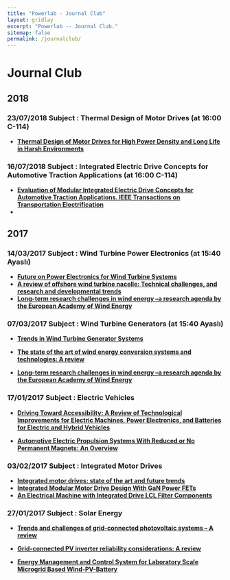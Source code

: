 ```yaml
---
title: "Powerlab - Journal Club"
layout: gridlay
excerpt: "Powerlab -- Journal Club."
sitemap: false
permalink: /journalclub/
---
```


# Journal Club
## 2018
### ****23/07/2018 Subject :**  Thermal Design of Motor Drives (at 16:00 C-114)**
* [**Thermal Design of Motor Drives for High Power Density and Long Life in Harsh Environments**](https://ieeexplore.ieee.org/stamp/stamp.jsp?arnumber=7104717/)
### ****16/07/2018 Subject :**  Integrated Electric Drive Concepts for Automotive Traction Applications (at 16:00 C-114)**
- [**Evaluation of Modular Integrated Electric Drive Concepts for Automotive Traction Applications. IEEE Transactions on Transportation Electrification**](https://www.diva-portal.org/smash/get/diva2:1098046/FULLTEXT01.pdf/)
-


## 2017

### ****14/03/2017 Subject :**  Wind Turbine Power Electronics (at 15:40 Ayaslı)**
-   [**Future on Power Electronics for Wind Turbine Systems**](http://ieeexplore.ieee.org/abstract/document/6573352/)
-   [**A review of offshore wind turbine nacelle: Technical challenges, and research and developmental trends**](http://www.sciencedirect.com/science/article/pii/S1364032114001087)
-   [**Long-term research challenges in wind energy –a research agenda by the European Academy of Wind Energy**](https://drive.google.com/open?id=0B9yY-MQMXmKGS2dZR2stMGZROXM)

### ****07/03/2017 Subject :**  Wind Turbine Generators (at 15:40 Ayaslı)**
-   [**Trends in Wind Turbine Generator Systems**](http://ieeexplore.ieee.org/abstract/document/6588570/)
-   [**The state of the art of wind energy conversion systems and technologies: A review**](http://www.sciencedirect.com/science/article/pii/S0196890414007614)

-   [**Long-term research challenges in wind energy –a research agenda by the European Academy of Wind Energy**](https://drive.google.com/open?id=0B9yY-MQMXmKGS2dZR2stMGZROXM)

### **17/01/2017 Subject : Electric Vehicles**
* **[Driving Toward Accessibility: A Review of Technological Improvements for Electric Machines, Power Electronics, and Batteries for Electric and Hybrid Vehicles](http://ieeexplore.ieee.org/document/7733081/)**

* **[Automotive Electric Propulsion Systems With Reduced or No Permanent Magnets: An Overview](http://ieeexplore.ieee.org/document/6717998/)**


### 03/02/2017 Subject : Integrated Motor Drives
* **[Integrated motor drives: state of the art and future trends](http://ieeexplore.ieee.org/document/7564613/)**
* **[Integrated Modular Motor Drive Design With GaN Power FETs](http://ieeexplore.ieee.org/document/7061441/)**
* **[An Electrical Machine with Integrated Drive LCL Filter Components](http://ieeexplore.ieee.org/stamp/stamp.jsp?arnumber=7739410)**


### 27/01/2017 Subject : Solar Energy
* **[Trends and challenges of grid-connected photovoltaic systems – A review](http://www.sciencedirect.com/science/article/pii/S136403211501672X)**

* **[Grid-connected PV inverter reliability considerations: A review](http://ieeexplore.ieee.org/xpls/icp.jsp?arnumber=7236590)**

*  **[Energy Management and Control System for Laboratory Scale Microgrid Based Wind-PV-Battery](http://ieeexplore.ieee.org/document/7506068/)**

